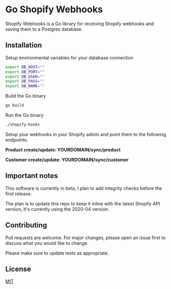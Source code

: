 # Go Shopify Webhooks

Shopify Webhooks is a Go library for receiving Shopify webhooks and saving them to a Postgres database.

## Installation

Setup environmental variables for your database connection

```bash
export DB_HOST=""
export DB_PORT=""
export DB_USER=""
export DB_PASS=""
export DB_NAME=""
```

Build the Go binary

```bash
go build
```

Run the Go binary

```bash
./shopify-hooks
```

Setup your webhooks in your Shopify admin and point them to the following endpoints:

**Product create/update: YOURDOMAIN/sync/product**

**Customer create/update: YOURDOMAIN/sync/customer**


## Important notes

This software is currently in beta, I plan to add integrity checks before the first release.

The plan is to update this repo to keep it inline with the latest Shopify API version, it's currently using the 2020-04 version.


## Contributing
Pull requests are welcome. For major changes, please open an issue first to discuss what you would like to change.

Please make sure to update tests as appropriate.

## License
[MIT](https://choosealicense.com/licenses/mit/)
